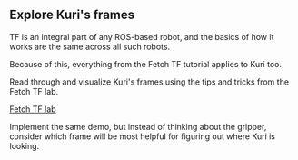 ## Explore Kuri's frames

TF is an integral part of any ROS-based robot, and the basics of how it works are the same across
all such robots.

Because of this, everything from the Fetch TF tutorial applies to Kuri too. 

Read through and visualize Kuri's frames using the tips and tricks from the Fetch TF lab.

[Fetch TF lab](https://github.com/cse481wi19/cse481wi19/wiki/Lab-23%3A-TF)

Implement the same demo, but instead of thinking about the gripper, consider which frame will be most
helpful for figuring out where Kuri is looking.